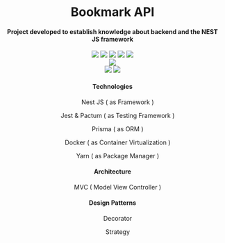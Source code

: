 # <div align="center"> Bookmark API  </div> #
<h4 align="center"> Project developed to establish knowledge about backend and the <strong>NEST JS</strong> framework </h4>
<div align="center"> <img src="https://img.shields.io/badge/NestJS-red" > <img src="https://img.shields.io/badge/Jest-green"> <img src="https://img.shields.io/badge/Prisma-grey"> <img src="https://img.shields.io/badge/Docker-blue"> <img src="https://img.shields.io/badge/Yarn-lightblue"> </div>

<div align="center"> <img src="https://img.shields.io/badge/MVC-Model_View_Controller-yellow"> </div>

<div align="center"> <img src=https://img.shields.io/badge/Decorator-lightred> <img src=https://img.shields.io/badge/Strategy-lightgrey> </div>

<div align="center">
    <h4> Technologies </h4>
    <ul>
        <p> Nest JS ( as Framework ) </p>
        <p> Jest & Pactum ( as Testing Framework ) </p>
        <p> Prisma ( as ORM ) </p>
        <p> Docker ( as Container Virtualization ) </p>
        <p> Yarn ( as Package Manager ) </p>
    </ul>
    <h4> Architecture </h4>
    <ul>
        <p> MVC ( Model View Controller )</p>
    </ul>
    <h4> Design Patterns </h4>
    <ul>
        <p> Decorator </p>
        <p> Strategy </p>
    </ul>

</div>

    
